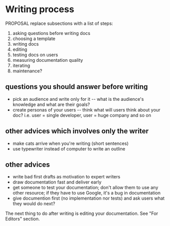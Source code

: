 Writing process
===============

PROPOSAL replace subsections with a list of steps:

1. asking questions before writing docs
2. choosing a template
3. writing docs
4. editing
5. testing docs on users
6. measuring documentation quality
7. iterating
8. maintenance?

questions you should answer before writing
------------------------------------------

- pick an audience and write only for it -- what is the audience's
  knowledge and what are their goals? 
- create personas of your users -- think what will users think about
  your doc? i.e. user = single developer, user = huge company and so on    

other advices which involves only the writer
--------------------------------------------

- make cats arrive when you're writing (short sentences)
- use typewriter instead of computer to write an outline

other advices
-------------

- write bad first drafts as motivation to expert writers
- draw documentation fast and deliver early 
- get someone to test your documentation; don't allow them to use any
  other resource; if they have to use Google, it's a bug in documentation
- give documention first (no implementation nor tests) and ask users
  what they would do next?


The next thing to do after writing is editing your documentation. See "For Editors" section.
